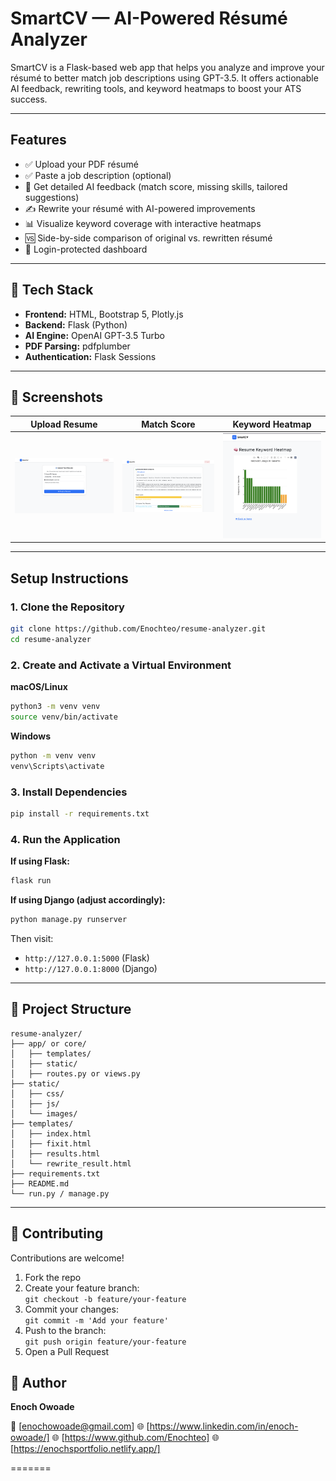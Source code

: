 
#  SmartCV — AI-Powered Résumé Analyzer

SmartCV is a Flask-based web app that helps you analyze and improve your résumé to better match job descriptions using GPT-3.5. It offers actionable AI feedback, rewriting tools, and keyword heatmaps to boost your ATS success.

---

##  Features

- ✅ Upload your PDF résumé  
- ✅ Paste a job description (optional)  
- 🧠 Get detailed AI feedback (match score, missing skills, tailored suggestions)  
- ✍️ Rewrite your résumé with AI-powered improvements  
- 📊 Visualize keyword coverage with interactive heatmaps  
- 🆚 Side-by-side comparison of original vs. rewritten résumé  
- 🔐 Login-protected dashboard  

---

## 🔧 Tech Stack

- **Frontend:** HTML, Bootstrap 5, Plotly.js  
- **Backend:** Flask (Python)  
- **AI Engine:** OpenAI GPT-3.5 Turbo  
- **PDF Parsing:** pdfplumber  
- **Authentication:** Flask Sessions  

---

## 📸 Screenshots

| Upload Resume | Match Score | Keyword Heatmap |
|---|---|---|
| ![Upload](static/screenshots/upload.png) | ![Score](static/screenshots/score.png) | ![Heatmap](static/screenshots/heatmap.png) |

---

##  Setup Instructions

### 1. Clone the Repository

```bash
git clone https://github.com/Enochteo/resume-analyzer.git
cd resume-analyzer
```

### 2. Create and Activate a Virtual Environment

**macOS/Linux**
```bash
python3 -m venv venv
source venv/bin/activate
```

**Windows**
```bash
python -m venv venv
venv\Scripts\activate
```

### 3. Install Dependencies

```bash
pip install -r requirements.txt
```

### 4. Run the Application

**If using Flask:**
```bash
flask run
```

**If using Django (adjust accordingly):**
```bash
python manage.py runserver
```

Then visit:  
- `http://127.0.0.1:5000` (Flask)  
- `http://127.0.0.1:8000` (Django)

---

## 📂 Project Structure

```
resume-analyzer/
├── app/ or core/
│   ├── templates/
│   ├── static/
│   ├── routes.py or views.py
├── static/
│   ├── css/
│   ├── js/
│   └── images/
├── templates/
│   ├── index.html
│   ├── fixit.html
│   ├── results.html
│   └── rewrite_result.html
├── requirements.txt
├── README.md
└── run.py / manage.py
```

---

## 🤝 Contributing

Contributions are welcome!

1. Fork the repo  
2. Create your feature branch:  
   `git checkout -b feature/your-feature`  
3. Commit your changes:  
   `git commit -m 'Add your feature'`  
4. Push to the branch:  
   `git push origin feature/your-feature`  
5. Open a Pull Request  

## 👤 Author

**Enoch Owoade** 

📧 [enochowoade@gmail.com] 
🌐 [https://www.linkedin.com/in/enoch-owoade/]
🌐 [https://www.github.com/Enochteo]
🌐 [https://enochsportfolio.netlify.app/]

=======
